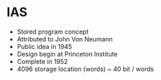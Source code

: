 # IAS
* Stored program concept
* Attributed to John Von Neumann
* Public idea in 1945
* Design begin at Princeton Institute
* Complete in 1952
* 4096 storage location \(words\) ~ 40 bit / words
